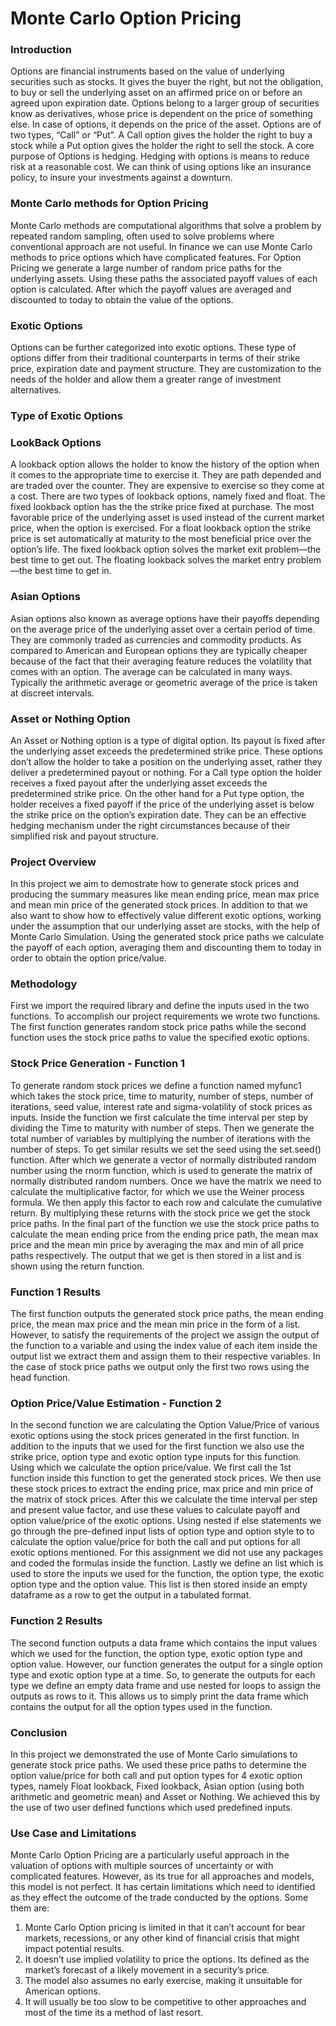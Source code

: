# Monte Carlo Option Pricing

### Introduction

Options are financial instruments based on the value of underlying securities such as stocks. It gives the
buyer the right, but not the obligation, to buy or sell the underlying asset on an affirmed price on or before
an agreed upon expiration date. Options belong to a larger group of securities know as derivatives, whose
price is dependent on the price of something else. In case of options, it depends on the price of the asset.
Options are of two types, “Call” or “Put”. A Call option gives the holder the right to buy a stock while a
Put option gives the holder the right to sell the stock. A core purpose of Options is hedging. Hedging with
options is means to reduce risk at a reasonable cost. We can think of using options like an insurance policy,
to insure your investments against a downturn.

### Monte Carlo methods for Option Pricing

Monte Carlo methods are computational algorithms that solve a problem by repeated random sampling,
often used to solve problems where conventional approach are not useful. In finance we can use Monte Carlo
methods to price options which have complicated features. For Option Pricing we generate a large number of
random price paths for the underlying assets. Using these paths the associated payoff values of each option is
calculated. After which the payoff values are averaged and discounted to today to obtain the value of the
options.

### Exotic Options

Options can be further categorized into exotic options. These type of options differ from their traditional
counterparts in terms of their strike price, expiration date and payment structure. They are customization to
the needs of the holder and allow them a greater range of investment alternatives.

### Type of Exotic Options

### LookBack Options

A lookback option allows the holder to know the history of the option when it comes to the appropriate time
to exercise it. They are path depended and are traded over the counter. They are expensive to exercise so
they come at a cost. There are two types of lookback options, namely fixed and float.
The fixed lookback option has the the strike price fixed at purchase. The most favorable price of the underlying
asset is used instead of the current market price, when the option is exercised. For a float lookback option
the strike price is set automatically at maturity to the most beneficial price over the option’s life.
The fixed lookback option solves the market exit problem—the best time to get out. The floating lookback
solves the market entry problem—the best time to get in.

### Asian Options

Asian options also known as average options have their payoffs depending on the average price of the
underlying asset over a certain period of time. They are commonly traded as currencies and commodity
products. As compared to American and European options they are typically cheaper because of the fact
that their averaging feature reduces the volatility that comes with an option.
The average can be calculated in many ways. Typically the arithmetic average or geometric average of the
price is taken at discreet intervals.

### Asset or Nothing Option

An Asset or Nothing option is a type of digital option. Its payout is fixed after the underlying asset exceeds
the predetermined strike price. These options don’t allow the holder to take a position on the underlying
asset, rather they deliver a predetermined payout or nothing.
For a Call type option the holder receives a fixed payout after the underlying asset exceeds the predetermined
strike price. On the other hand for a Put type option, the holder receives a fixed payoff if the price of the
underlying asset is below the strike price on the option’s expiration date.
They can be an effective hedging mechanism under the right circumstances because of their simplified risk
and payout structure.

### Project Overview

In this project we aim to demostrate how to generate stock prices and producing the summary measures like
mean ending price, mean max price and mean min price of the generated stock prices. In addition to that we
also want to show how to effectively value different exotic options, working under the assumption that our
underlying asset are stocks, with the help of Monte Carlo Simulation.
Using the generated stock price paths we calculate the payoff of each option, averaging them and discounting
them to today in order to obtain the option price/value.

### Methodology

First we import the required library and define the inputs used in the two functions. To accomplish our
project requirements we wrote two functions. The first function generates random stock price paths while the
second function uses the stock price paths to value the specified exotic options.

### Stock Price Generation - Function 1

To generate random stock prices we define a function named myfunc1 which takes the stock price, time
to maturity, number of steps, number of iterations, seed value, interest rate and sigma-volatility of stock
prices as inputs. Inside the function we first calculate the time interval per step by dividing the Time to
maturity with number of steps. Then we generate the total number of variables by multiplying the number
of iterations with the number of steps. To get similar results we set the seed using the set.seed() function.
After which we generate a vector of normally distributed random number using the rnorm function, which is
used to generate the matrix of normally distributed random numbers.
Once we have the matrix we need to calculate the multiplicative factor, for which we use the Weiner process
formula. We then apply this factor to each row and calculate the cumulative return. By multiplying these
returns with the stock price we get the stock price paths. In the final part of the function we use the stock
price paths to calculate the mean ending price from the ending price path, the mean max price and the mean
min price by averaging the max and min of all price paths respectively. The output that we get is then stored
in a list and is shown using the return function.

### Function 1 Results

The first function outputs the generated stock price paths, the mean ending price, the mean max price and
the mean min price in the form of a list. However, to satisfy the requirements of the project we assign the
output of the function to a variable and using the index value of each item inside the output list we extract
them and assign them to their respective variables. In the case of stock price paths we output only the first
two rows using the head function.

### Option Price/Value Estimation - Function 2

In the second function we are calculating the Option Value/Price of various exotic options using the stock
prices generated in the first function. In addition to the inputs that we used for the first function we also use
the strike price, option type and exotic option type inputs for this function. Using which we calculate the
option price/value.
We first call the 1st function inside this function to get the generated stock prices. We then use these stock
prices to extract the ending price, max price and min price of the matrix of stock prices. After this we
calculate the time interval per step and present value factor, and use these values to calculate payoff and
option value/price of the exotic options.
Using nested if else statements we go through the pre-defined input lists of option type and option style to to
calculate the option value/price for both the call and put options for all exotic options mentioned. For this
assignment we did not use any packages and coded the formulas inside the function. Lastly we define an list
which is used to store the inputs we used for the function, the option type, the exotic option type and the
option value. This list is then stored inside an empty dataframe as a row to get the output in a tabulated
format.

### Function 2 Results

The second function outputs a data frame which contains the input values which we used for the function,
the option type, exotic option type and option value. However, our function generates the output for a single
option type and exotic option type at a time. So, to generate the outputs for each type we define an empty
data frame and use nested for loops to assign the outputs as rows to it. This allows us to simply print the
data frame which contains the output for all the option types used in the function.

### Conclusion

In this project we demonstrated the use of Monte Carlo simulations to generate stock price paths. We used
these price paths to determine the option value/price for both call and put option types for 4 exotic option
types, namely Float lookback, Fixed lookback, Asian option (using both arithmetic and geometric mean) and
Asset or Nothing. We achieved this by the use of two user defined functions which used predefined inputs.

### Use Case and Limitations
Monte Carlo Option Pricing are a particularly useful approach in the valuation of options with multiple
sources of uncertainty or with complicated features. However, as its true for all approaches and models, this
model is not perfect. It has certain limitations which need to identified as they effect the outcome of the
trade conducted by the options. Some them are:
1. Monte Carlo Option pricing is limited in that it can’t account for bear markets, recessions, or any other
kind of financial crisis that might impact potential results.
2. It doesn’t use implied volatility to price the options. Its defined as the market’s forecast of a likely
movement in a security’s price.
3. The model also assumes no early exercise, making it unsuitable for American options.
4. It will usually be too slow to be competitive to other approaches and most of the time its a method of
last resort.
